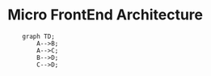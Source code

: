 # Micro FrontEnd Architecture

```mermaid
    graph TD;
        A-->B;
        A-->C;
        B-->D;
        C-->D;
```